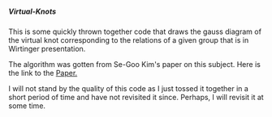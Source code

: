 ##### Virtual-Knots

This is some quickly thrown together code that draws the gauss diagram of the virtual knot corresponding to the relations of a given group that is in Wirtinger presentation.

The algorithm was gotten from Se-Goo Kim's paper on this subject. Here is the link to the [Paper.](https://arxiv.org/abs/math/9907172)

I will not stand by the quality of this code as I just tossed it together in a short period of time and have not revisited it since. Perhaps, I will revisit it at some time.
